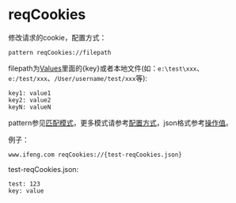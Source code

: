 
# reqCookies
修改请求的cookie，配置方式：

	pattern reqCookies://filepath
	
filepath为[Values](http://local.whistlejs.com/#values)里面的{key}或者本地文件(如：`e:\test\xxx`、`e:/test/xxx`、`/User/username/test/xxx`等):

	key1: value1
	key2: value2
	keyN: valueN

pattern参见[匹配模式](../pattern.html)，更多模式请参考[配置方式](../mode.html)，json格式参考[操作值](../data.html)。

例子：

	www.ifeng.com reqCookies://{test-reqCookies.json}
	

test-reqCookies.json:

	test: 123
	key: value
	
